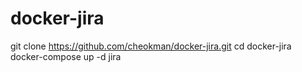# docker-jira

git clone https://github.com/cheokman/docker-jira.git
cd docker-jira
docker-compose up -d jira
